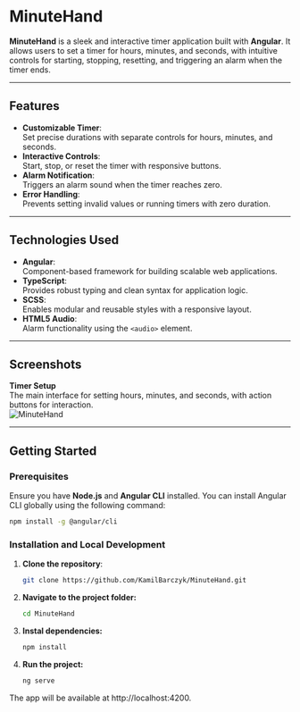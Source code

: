 # MinuteHand

**MinuteHand** is a sleek and interactive timer application built with **Angular**. It allows users to set a timer for hours, minutes, and seconds, with intuitive controls for starting, stopping, resetting, and triggering an alarm when the timer ends.

---

## Features

- **Customizable Timer**:  
  Set precise durations with separate controls for hours, minutes, and seconds.
- **Interactive Controls**:  
  Start, stop, or reset the timer with responsive buttons.
- **Alarm Notification**:  
  Triggers an alarm sound when the timer reaches zero.
- **Error Handling**:  
  Prevents setting invalid values or running timers with zero duration.

---

## Technologies Used

- **Angular**:  
  Component-based framework for building scalable web applications.
- **TypeScript**:  
  Provides robust typing and clean syntax for application logic.
- **SCSS**:  
  Enables modular and reusable styles with a responsive layout.
- **HTML5 Audio**:  
  Alarm functionality using the `<audio>` element.

---

## Screenshots

**Timer Setup**  
The main interface for setting hours, minutes, and seconds, with action buttons for interaction.  
![MinuteHand](./src/assets/screen/MinuteHand.png)

---

## Getting Started

### Prerequisites

Ensure you have **Node.js** and **Angular CLI** installed. You can install Angular CLI globally using the following command:

```bash
npm install -g @angular/cli
```

### Installation and Local Development
1. **Clone the repository**:
   ```bash
   git clone https://github.com/KamilBarczyk/MinuteHand.git
   ```

2. **Navigate to the project folder:**
   ```bash
   cd MinuteHand
   ```

3. **Instal dependencies:**
   ```bash
   npm install
   ```

4. **Run the project:**
   ```bash
   ng serve
   ```
   
The app will be available at http://localhost:4200.